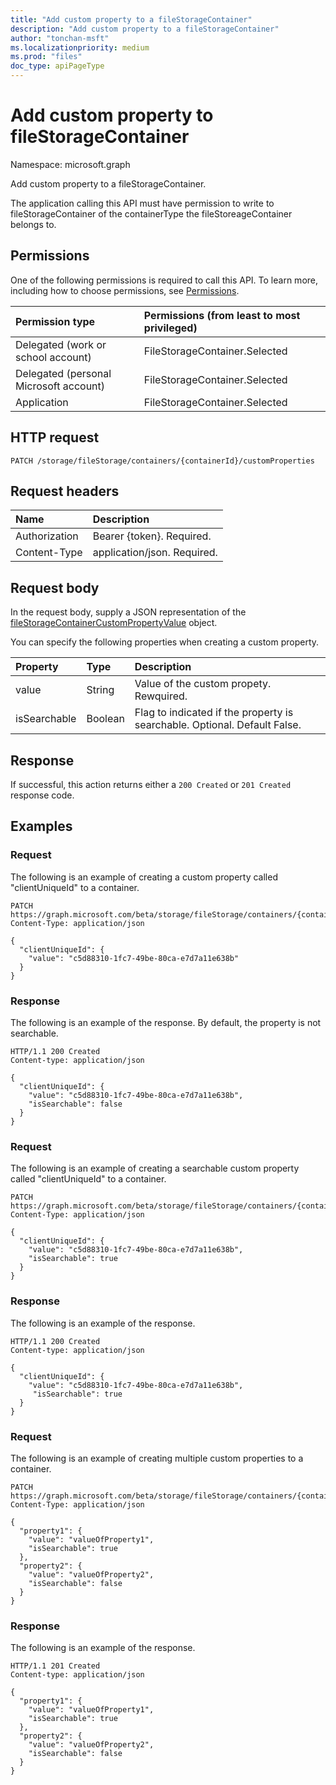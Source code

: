 ```yaml
---
title: "Add custom property to a fileStorageContainer"
description: "Add custom property to a fileStorageContainer"
author: "tonchan-msft"
ms.localizationpriority: medium
ms.prod: "files"
doc_type: apiPageType
---
```


# Add custom property to fileStorageContainer
Namespace: microsoft.graph

Add custom property to a fileStorageContainer. 

The application calling this API must have permission to write to fileStorageContainer of the containerType the fileStoreageContainer belongs to.

## Permissions
One of the following permissions is required to call this API. To learn more, including how to choose permissions, see [Permissions](/graph/permissions-reference).

|Permission type|Permissions (from least to most privileged)|
|:---|:---|
|Delegated (work or school account)|FileStorageContainer.Selected|
|Delegated (personal Microsoft account)|FileStorageContainer.Selected|
|Application|FileStorageContainer.Selected|

## HTTP request

<!-- {
  "blockType": "ignored"
}
-->
``` http
PATCH /storage/fileStorage/containers/{containerId}/customProperties
```

## Request headers
|Name|Description|
|:---|:---|
|Authorization|Bearer {token}. Required.|
|Content-Type|application/json. Required.|

## Request body
In the request body, supply a JSON representation of the [fileStorageContainerCustomPropertyValue](../resources/fileStorageContainerCustomPropertyValue.md) object.

You can specify the following properties when creating a custom property.

|Property|Type|Description|
|:---|:---|:---|
|value|String|Value of the custom propety. Rewquired.|
|isSearchable|Boolean|Flag to indicated if the property is searchable. Optional. Default False.|

## Response

If successful, this action returns either a `200 Created` or `201 Created` response code.

## Examples

### Request
The following is an example of creating a custom property called "clientUniqueId" to a container.
<!-- {
  "blockType": "request",
  "name": "filestoragecontainerthis.add-customproperty"
}
-->
``` http
PATCH https://graph.microsoft.com/beta/storage/fileStorage/containers/{containerId}/customProperties
Content-Type: application/json

{
  "clientUniqueId": {
    "value": "c5d88310-1fc7-49be-80ca-e7d7a11e638b"
  }
}
```

### Response
The following is an example of the response. By default, the property is not searchable.
<!-- {
  "blockType": "response",
  "truncated": true
}
-->
``` http
HTTP/1.1 200 Created
Content-type: application/json

{
  "clientUniqueId": {
    "value": "c5d88310-1fc7-49be-80ca-e7d7a11e638b",
    "isSearchable": false
  }
}
```

### Request
The following is an example of creating a searchable custom property called "clientUniqueId" to a container.
<!-- {
  "blockType": "request",
  "name": "filestoragecontainerthis.add-customproperty"
}
-->
``` http
PATCH https://graph.microsoft.com/beta/storage/fileStorage/containers/{containerId}/customProperties
Content-Type: application/json

{
  "clientUniqueId": {
    "value": "c5d88310-1fc7-49be-80ca-e7d7a11e638b",
    "isSearchable": true
  }
}
```


### Response
The following is an example of the response.
<!-- {
  "blockType": "response",
  "truncated": true
}
-->
``` http
HTTP/1.1 200 Created
Content-type: application/json

{
  "clientUniqueId": {
    "value": "c5d88310-1fc7-49be-80ca-e7d7a11e638b",
     "isSearchable": true
  }
}
```

### Request
The following is an example of creating multiple custom properties to a container.
<!-- {
  "blockType": "request",
  "name": "filestoragecontainerthis.add-customproperty"
}
-->
``` http
PATCH https://graph.microsoft.com/beta/storage/fileStorage/containers/{containerId}/customProperties
Content-Type: application/json

{
  "property1": {
    "value": "valueOfProperty1",
    "isSearchable": true
  },
  "property2": {
    "value": "valueOfProperty2",
    "isSearchable": false
  }
}
```


### Response
The following is an example of the response.
<!-- {
  "blockType": "response",
  "truncated": true
}
-->
``` http
HTTP/1.1 201 Created
Content-type: application/json

{
  "property1": {
    "value": "valueOfProperty1",
    "isSearchable": true
  },
  "property2": {
    "value": "valueOfProperty2",
    "isSearchable": false
  }
}
```


